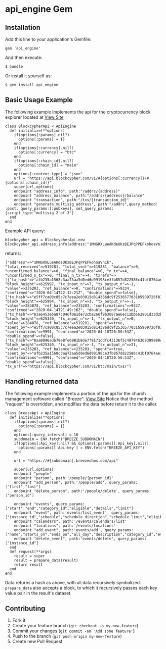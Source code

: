 # api_engine Gem

## Installation

Add this line to your application's Gemfile:

  ```gem 'api_engine'```

And then execute:

  ```$ bundle```

Or install it yourself as:

  ```$ gem install api_engine```

## Basic Usage Example
The following example implements the api for the cryptocurrency block explorer located at [View Site](http://blockcypher.com)

```
class BlockcypherApi < ApiEngine
  def initialize(**options)
    if(options[:params].nil?)
      options[:params] = {}
    end
    if(options[:currency].nil?)
      options[:currency] = "btc"
    end
    if(options[:chain_id].nil?)
      options[:chain_id] = "main"
    end
    options[:content_type] = "json"
    url = "https://api.blockcypher.com/v1/#{options[:currency]}/#{options[:chain_id]}"
    super(url,options)
    endpoint "address_info", path:"/addrs/{address}"
    endpoint "address_balance", path:"/addrs/{address}/balance"
    endpoint "transaction", path:"/txs/{transaction_id}"
    endpoint "generate_multisig_address", path:"/addrs",query_method: :post, query_params:[:pubkeys], set_query_params:{script_type:"multisig-2-of-3"}
  end
end
```
Example API query:
```
blockcypher_api = BlockcypherApi.new
blockcypher_api.address_info(address:"1MNGRXLueAKdeUKzBEJPqPPEFkohoaVn1k")
```
returns:
```
{"address"=>"1MNGRXLueAKdeUKzBEJPqPPEFkohoaVn1k", "total_received"=>519281, "total_sent"=>519281, "balance"=>0, "unconfirmed_balance"=>0, "final_balance"=>0, "n_tx"=>4, "unconfirmed_n_tx"=>0, "final_n_tx"=>4, "txrefs"=>[{"tx_hash"=>"afb235a1568c3aa73aa5d0ed6d99198ce3fb857d822586c41bf0764ae118c1c5", "block_height"=>625997, "tx_input_n"=>7, "tx_output_n"=>-1, "value"=>235203, "ref_balance"=>0, "confirmations"=>9334, "confirmed"=>"2020-04-14T22:12:21Z", "double_spend"=>false}, {"tx_hash"=>"e5ff7ca00c85c7c7eea2e03015d814386dc9f2536577031b5909726f81dcfdec", "block_height"=>625994, "tx_input_n"=>3, "tx_output_n"=>-1, "value"=>284078, "ref_balance"=>235203, "confirmations"=>9337, "confirmed"=>"2020-04-14T21:49:16Z", "double_spend"=>false}, {"tx_hash"=>"83a6453eba87c046f0a1de72cba266f9b3087ae6ec12bb662901d33d2bc771e1", "block_height"=>625340, "tx_input_n"=>-1, "tx_output_n"=>0, "value"=>284078, "ref_balance"=>519281, "spent"=>true, "spent_by"=>"e5ff7ca00c85c7c7eea2e03015d814386dc9f2536577031b5909726f81dcfdec", "confirmations"=>9991, "confirmed"=>"2020-04-10T20:50:53Z", "double_spend"=>false}, {"tx_hash"=>"8aa0896adb78e8fe6981b8de7f8171cdfc43136f5c407946369399980cd2b92f", "block_height"=>625340, "tx_input_n"=>-1, "tx_output_n"=>21, "value"=>235203, "ref_balance"=>235203, "spent"=>true, "spent_by"=>"afb235a1568c3aa73aa5d0ed6d99198ce3fb857d822586c41bf0764ae118c1c5", "confirmations"=>9991, "confirmed"=>"2020-04-10T20:50:53Z", "double_spend"=>false}], "tx_url"=>"https://api.blockcypher.com/v1/btc/main/txs/"}
```

## Handling returned data
The following example implements a portion of the api for the church management software called "Breeze". [View Site](https://www.breezechms.com/) Notice that the method "request" is overridden, and modifies the data before return it to the caller.
```
class BreezeApi < ApiEngine
  def initialize(**options)
    if(options[:params].nil?)
      options[:params] = {}
    end
    options[:query_interval] = 10
    subdomain = ENV.fetch("BREEZE_SUBDOMAIN")
    if(options[:Api_key].nil? && options[:params][:Api_key].nil?)
      options[:params]['Api-key'] = ENV.fetch("BREEZE_API_KEY")
    end

    url = "https://#{subdomain}.breezechms.com/api"

    super(url,options)
    endpoint "people"
    endpoint "person", path:'/people/{person_id}'
    endpoint "add_person", path:'/people/add', query_params:["first","last"]
    endpoint "delete_person", path:'/people/delete', query_params:["person_id"]

    endpoint "events", query_params:["start","end","category_id","eligible","details","limit"]
    endpoint "event", path:'events/list_event', query_params:["instance_id","schedule","schedule_direction","schedule_limit","eligible","details"]
    endpoint "calendars", path:'/events/calendars/list'
    endpoint "locations", path:'/events/locations'
    endpoint "add_event", path:'events/add', query_params:["name","starts_on","ends_on","all_day","description","category_id","event_id"]
    endpoint "delete_event", path:'events/delete', query_params:["instance_id"]
  end
  def request(**args)
    result = super
    result = prepare_data(result)
    return result
  end
end
```
Data returns a hash as above, with all data recursively symbolized. ```prepare_data``` also accepts a block, to which it recursively passes each key value pair in the result's dataset.

## Contributing

1. Fork it
2. Create your feature branch (`git checkout -b my-new-feature`)
3. Commit your changes (`git commit -am 'Add some feature'`)
4. Push to the branch (`git push origin my-new-feature`)
5. Create new Pull Request
